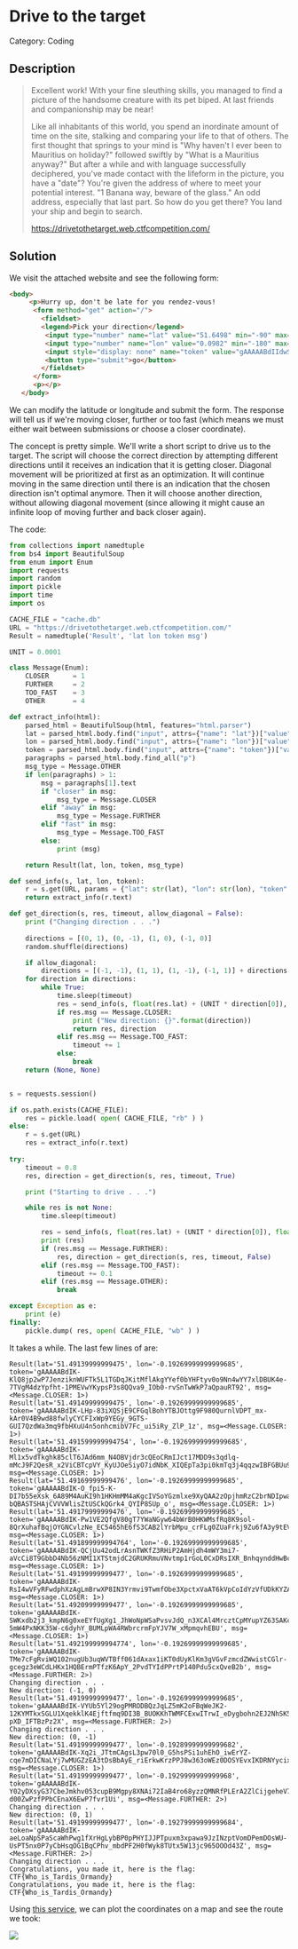 # Drive to the target
Category: Coding

## Description
> Excellent work!  With your fine sleuthing skills, you managed to find a picture of the handsome creature with its pet biped.  At last friends and companionship may be near!
> 
> Like all inhabitants of this world, you spend an inordinate amount of time on the site, stalking and comparing your life to that of others. The first thought that springs to your mind is "Why haven't I ever been to Mauritius on holiday?" followed swiftly by "What is a Mauritius anyway?" But after a while and with language successfully deciphered, you've made contact with the lifeform in the picture, you have a "date"? You're given the address of where to meet your potential interest. "1 Banana way, beware of the glass." An odd address, especially that last part. So how do you get there?  You land your ship and begin to search.
> 
> https://drivetothetarget.web.ctfcompetition.com/ 

## Solution

We visit the attached website and see the following form:
```html
<body>
     <p>Hurry up, don't be late for you rendez-vous!
      <form method="get" action="/">
        <fieldset>
        <legend>Pick your direction</legend>
         <input type="number" name="lat" value="51.6498" min="-90" max="90" step="0.0001">
         <input type="number" name="lon" value="0.0982" min="-180" max="180" step="0.0001">
         <input style="display: none" name="token" value="gAAAAABdIIdwScIB_NAfiCCjS-DQroCC-_M2uKbNlUMWE4SZdy3SNpNVuCbCp5QS4bZUhhY57ncdHSa8lVX1d85q3DCBW5SkZutF0_xG-2Jpnv0T3vBl5BeAJ85DqgDuX9VMmZTw2BUJ">
         <button type="submit">go</button>
        </fieldset>
      </form>
      <p></p>
   </body>
```

We can modify the latitude or longitude and submit the form. The response will tell us if we're moving closer, further or too fast (which means we must either wait between submissions or choose a closer coordinate).

The concept is pretty simple. We'll write a short script to drive us to the target. The script will choose the correct direction by attempting different directions until it receives an indication that it is getting closer. Diagonal movement will be prioritized at first as an optimization. It will continue moving in the same direction until there is an indication that the chosen direction isn't optimal anymore. Then it will choose another direction, without allowing diagonal movement (since allowing it might cause an infinite loop of moving further and back closer again).

The code:

```python
from collections import namedtuple
from bs4 import BeautifulSoup
from enum import Enum
import requests
import random
import pickle
import time
import os

CACHE_FILE = "cache.db"
URL = "https://drivetothetarget.web.ctfcompetition.com/"
Result = namedtuple('Result', 'lat lon token msg')

UNIT = 0.0001

class Message(Enum):
    CLOSER      = 1
    FURTHER     = 2
    TOO_FAST    = 3
    OTHER       = 4

def extract_info(html):
    parsed_html = BeautifulSoup(html, features="html.parser")
    lat = parsed_html.body.find("input", attrs={"name": "lat"})["value"]
    lon = parsed_html.body.find("input", attrs={"name": "lon"})["value"]
    token = parsed_html.body.find("input", attrs={"name": "token"})["value"]
    paragraphs = parsed_html.body.find_all("p")
    msg_type = Message.OTHER
    if len(paragraphs) > 1:
        msg = paragraphs[1].text
        if "closer" in msg:
            msg_type = Message.CLOSER
        elif "away" in msg:
            msg_type = Message.FURTHER
        elif "fast" in msg:
            msg_type = Message.TOO_FAST
        else:
            print (msg)

    return Result(lat, lon, token, msg_type)

def send_info(s, lat, lon, token):
    r = s.get(URL, params = {"lat": str(lat), "lon": str(lon), "token": token})
    return extract_info(r.text)

def get_direction(s, res, timeout, allow_diagonal = False):
    print ("Changing direction . . .")
    
    directions = [(0, 1), (0, -1), (1, 0), (-1, 0)]
    random.shuffle(directions)

    if allow_diagonal:
        directions = [(-1, -1), (1, 1), (1, -1), (-1, 1)] + directions
    for direction in directions:
        while True:
            time.sleep(timeout)
            res = send_info(s, float(res.lat) + (UNIT * direction[0]), float(res.lon) + (UNIT * direction[1]), res.token)
            if res.msg == Message.CLOSER:
                print ("New direction: {}".format(direction))
                return res, direction
            elif res.msg == Message.TOO_FAST:
                timeout += 1
            else:
                break
    return (None, None)


s = requests.session()

if os.path.exists(CACHE_FILE):
    res = pickle.load( open( CACHE_FILE, "rb" ) )
else:
    r = s.get(URL)
    res = extract_info(r.text)
    
try:
    timeout = 0.8
    res, direction = get_direction(s, res, timeout, True)

    print ("Starting to drive . . .")

    while res is not None:
        time.sleep(timeout)

        res = send_info(s, float(res.lat) + (UNIT * direction[0]), float(res.lon) + (UNIT * direction[1]), res.token)
        print (res)
        if (res.msg == Message.FURTHER):
            res, direction = get_direction(s, res, timeout, False)
        elif (res.msg == Message.TOO_FAST):
            timeout += 0.1
        elif (res.msg == Message.OTHER):
            break

except Exception as e:
    print (e)
finally:
    pickle.dump( res, open( CACHE_FILE, "wb" ) )

```


It takes a while. The last few lines of are:
```
Result(lat='51.49139999999475', lon='-0.19269999999999685', token='gAAAAABdIK-KlQ8jp2wP7JenziknWUFTk5L1TGDqJKitMflAkgYYef0bYHFtyv0o9Nn4wYY7xlDBUK4e-7TVgM4dzYpfht-1PMEVwYKypsP3s8QQva9_IOb0-rvSnTwWkP7aQpauRT92', msg=<Message.CLOSER: 1>)
Result(lat='51.49149999999475', lon='-0.19269999999999685', token='gAAAAABdIK-LHp-83iXQSjE9CFGqlBohYTBJOttg9F980QurnlVDPT_mx-kAr0V4B9wd88fwlyCYCFIxWp9YEGy_9GTS-GUI7QzdWa3mq9fbHXuU4n5onhcmibV7Fc_ui5iRy_ZlP_1z', msg=<Message.CLOSER: 1>)
Result(lat='51.491599999994754', lon='-0.19269999999999685', token='gAAAAABdIK-Ml1x5vdTkghk85clT6JAd6mm_N4OBVjdr3cQEoCRmIJct17MDD9s3qdlq-mMcJ9F2QesR_x2ViCBTcpVY_KyUJOeSiyO7idNbK_XIQEpTa3pi0kmTq3j4qqzwIBFGBUu9', msg=<Message.CLOSER: 1>)
Result(lat='51.49169999999476', lon='-0.19269999999999685', token='gAAAAABdIK-O_fpi5-K-DI7b55eXsk_6A89M4AuKI9h1HKHmMM4aKgcIVSoYGzmlxe9XyQAA2zOpjhmRzC2brNDIpwaFhufvNLk-bQBASTSHAjCVVVWlisZtUSCkQGrk4_QYIP8SUp_o', msg=<Message.CLOSER: 1>)
Result(lat='51.49179999999476', lon='-0.19269999999999685', token='gAAAAABdIK-Pw1VE2QfgV80gT7YWaNGyw64bWrB0HKWMsfRq8K9sol-8QrXuhafBqjOYGNCvlzNe_EC5465hE6fS3CAB2lYrbMpu_crFLg0ZUaFrkj9Zu6fA3y9tEVPnTjOdWoH010vx', msg=<Message.CLOSER: 1>)
Result(lat='51.491899999994764', lon='-0.19269999999999685', token='gAAAAABdIK-QCjUu42odLrAsnTWKfZ3RHiP2AmHjdh4mWY3mi7-aVcCi8T9GbbD4Nb56zNMI1XTStmjdC2GRUKRmuVNvtmp1rGoL0CxDRsIXR_BnhqynddHwBcv69t5ROunp1zwrs_1i', msg=<Message.CLOSER: 1>)
Result(lat='51.49199999999477', lon='-0.19269999999999685', token='gAAAAABdIK-RsI4wVFyRFwdphXzAgLmBrwXP8IN3Yrmvi9TwmfObe3XpctxVaAT6kVpCoIdYzVfUDkKYZAVMB67f48_oqseE4dRVFUkdwI5F9BfbHiawcMEf7b59D0uU7NyDttemy9Wl', msg=<Message.CLOSER: 1>)
Result(lat='51.49209999999477', lon='-0.19269999999999685', token='gAAAAABdIK-SWKxdb2j3_kmpN6g0xeEYfUgXg1_JhWoNpWSaPvsvJdQ_n3XCAl4MrcztCpMYupYZ63SAKc_ku9-5mW4PxNKK35W-c6dyhY_BUMLpWA4RWbrcrmFpYJV7W_xMpmqvhEBU', msg=<Message.CLOSER: 1>)
Result(lat='51.492199999994774', lon='-0.19269999999999685', token='gAAAAABdIK-TMe7cFgRviWQ102nugUb3uqWVTBff061dAxax1iKT0dUyKlKm3gVGvFzmcdZWwistCGlr-gcegz3eWCdLHKx1HQBErmPTfzK6ApY_2PvdTYIdPPrtP140Pdu5cxQveB2b', msg=<Message.FURTHER: 2>)
Changing direction . . .
New direction: (-1, 0)
Result(lat='51.49199999999477', lon='-0.19269999999999685', token='gAAAAABdIK-VYUb5Yl29ogPMRODBQzJqLZ5mK2oFBqWeJK2-12KYMTkxSGLU1XqekklK4Ejftfmq9DI3B_BUOKKhTWMFCExwITrwI_eDygbohn2EJ2NhSK5ptJc7w8-pXD_IFTBzPz2X', msg=<Message.FURTHER: 2>)
Changing direction . . .
New direction: (0, -1)
Result(lat='51.49199999999477', lon='-0.19289999999999682', token='gAAAAABdIK-Xq2i_JTtmCAgsL3pw70l0_G5hsPSi1uhEhO_iwErYZ-cqe7mDICNaLYj7wMUGZzEA3tDsBbAyE_riErkwKrzPPJ8w363oWEz0DOSYEvxIKDRNYycixAONSA_sOukkBilO', msg=<Message.CLOSER: 1>)
Result(lat='51.49199999999477', lon='-0.1929999999999968', token='gAAAAABdIK-Y02yDXsyG37CbeJmkhv053cupB9Mgpy8XNAi72IaB4ro68yzzQMNRfPLErA2ZlCijgeheV7bpVL5ryNoGWRbWlZELl8LXfzMZKnkV-d00ZwPzfPPbCEnaX6EwP7fvr1Ui', msg=<Message.FURTHER: 2>)
Changing direction . . .
New direction: (0, 1)
Result(lat='51.49199999999477', lon='-0.19279999999999684', token='gAAAAABdIK-aeLoaNpSPaScaWhPwg1fXrHgLybBP0pPHYIJJPTpuxm3xpawa9JzINzptVomDPemDOsWU-UsPT5nx0P7yCbHsqOG1BqCPhv_mbdPF2H0fWyk8TUtx5W13jc965OOOd43Z', msg=<Message.FURTHER: 2>)
Changing direction . . .
Congratulations, you made it, here is the flag:  CTF{Who_is_Tardis_Ormandy}
Congratulations, you made it, here is the flag:  CTF{Who_is_Tardis_Ormandy}
```

Using [this service](http://www.hamstermap.com/quickmap.php), we can plot the coordinates on a map and see the route we took:

![](images/drive.png)